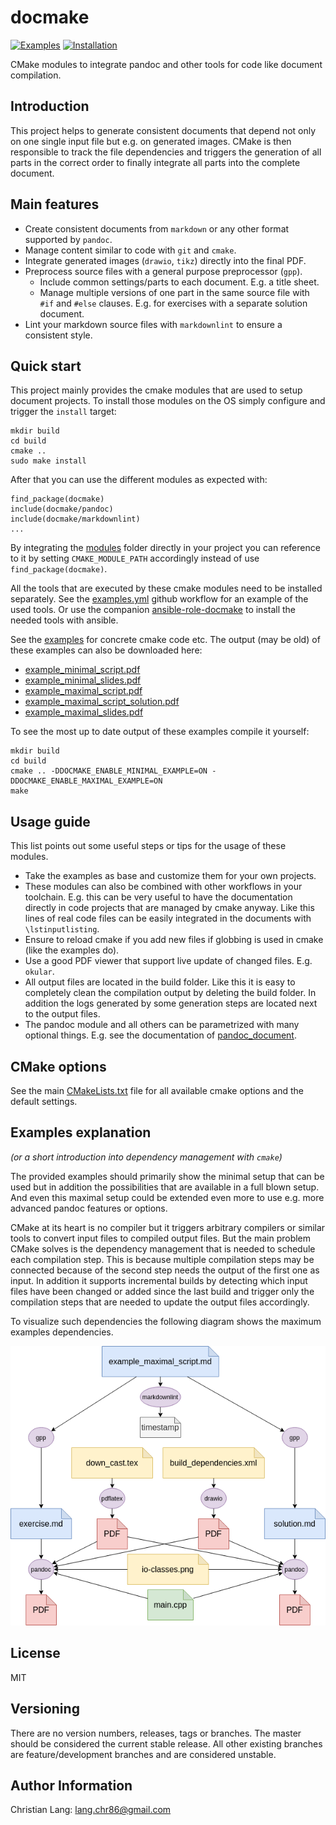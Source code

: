 docmake
=======

[![Examples](https://github.com/langchr86/docmake/workflows/examples/badge.svg)](https://github.com/langchr86/docmake/actions?query=workflow%3Aexamples)
[![Installation](https://github.com/langchr86/docmake/workflows/installation/badge.svg)](https://github.com/langchr86/docmake/actions?query=workflow%3Ainstallation)

CMake modules to integrate pandoc and other tools for code like document compilation.


Introduction
------------

This project helps to generate consistent documents
that depend not only on one single input file but e.g. on generated images.
CMake is then responsible to track the file dependencies
and triggers the generation of all parts in the correct order
to finally integrate all parts into the complete document.


Main features
-------------

* Create consistent documents from `markdown` or any other format supported by `pandoc`.
* Manage content similar to code with `git` and `cmake`.
* Integrate generated images (`drawio`, `tikz`) directly into the final PDF.
* Preprocess source files with a general purpose preprocessor (`gpp`).
  * Include common settings/parts to each document. E.g. a title sheet.
  * Manage multiple versions of one part in the same source file with `#if` and `#else` clauses.
    E.g. for exercises with a separate solution document.
* Lint your markdown source files with `markdownlint` to ensure a consistent style.


Quick start
-----------

This project mainly provides the cmake modules that are used to setup document projects.
To install those modules on the OS simply configure and trigger the `install` target:

~~~
mkdir build
cd build
cmake ..
sudo make install
~~~

After that you can use the different modules as expected with:

~~~
find_package(docmake)
include(docmake/pandoc)
include(docmake/markdownlint)
...
~~~

By integrating the [modules](./modules) folder directly in your project you can reference to it
by setting `CMAKE_MODULE_PATH` accordingly instead of use `find_package(docmake)`.

All the tools that are executed by these cmake modules need to be installed separately.
See the [examples.yml](.github/workflows/examples.yml) github workflow for an example of the used tools.
Or use the companion [ansible-role-docmake](https://github.com/langchr86/ansible-role-docmake)
to install the needed tools with ansible.

See the [examples](./examples/) for concrete cmake code etc.
The output (may be old) of these examples can also be downloaded here:

* [example_minimal_script.pdf](doc/example_minimal_script.pdf)
* [example_minimal_slides.pdf](doc/example_minimal_script.pdf)
* [example_maximal_script.pdf](doc/example_maximal_script.pdf)
* [example_maximal_script_solution.pdf](doc/example_maximal_script_solution.pdf)
* [example_maximal_slides.pdf](doc/example_maximal_slides.pdf)

To see the most up to date output of these examples compile it yourself:

~~~
mkdir build
cd build
cmake .. -DDOCMAKE_ENABLE_MINIMAL_EXAMPLE=ON -DDOCMAKE_ENABLE_MAXIMAL_EXAMPLE=ON
make
~~~


Usage guide
-----------

This list points out some useful steps or tips for the usage of these modules.

* Take the examples as base and customize them for your own projects.
* These modules can also be combined with other workflows in your toolchain.
  E.g. this can be very useful to have the documentation directly in code projects that are managed by cmake anyway.
  Like this lines of real code files can be easily integrated in the documents with `\lstinputlisting`.
* Ensure to reload cmake if you add new files if globbing is used in cmake (like the examples do).
* Use a good PDF viewer that support live update of changed files. E.g. `okular`.
* All output files are located in the build folder.
  Like this it is easy to completely clean the compilation output by deleting the build folder.
  In addition the logs generated by some generation steps are located next to the output files.
* The pandoc module and all others can be parametrized with many optional things.
  E.g. see the documentation of [pandoc_document](modules/docmake/pandoc.cmake).


CMake options
-------------

See the main [CMakeLists.txt](./CMakeLists.txt) file for all available cmake options
and the default settings.


Examples explanation
--------------------

*(or a short introduction into dependency management with `cmake`)*

The provided examples should primarily show the minimal setup that can be used
but in addition the possibilities that are available in a full blown setup.
And even this maximal setup could be extended even more to use e.g. more advanced pandoc features or options.

CMake at its heart is no compiler but it triggers arbitrary compilers or similar tools
to convert input files to compiled output files.
But the main problem CMake solves is the dependency management that is needed to schedule each compilation step.
This is because multiple compilation steps may be connected
because of the second step needs the output of the first one as input.
In addition it supports incremental builds
by detecting which input files have been changed or added since the last build
and trigger only the compilation steps that are needed to update the output files accordingly.

To visualize such dependencies the following diagram shows the maximum examples dependencies.

![Maximal example dependencies](doc/dependency_management_maximal.png)


License
-------

MIT


Versioning
----------

There are no version numbers, releases, tags or branches.
The master should be considered the current stable release.
All other existing branches are feature/development branches and are considered unstable.


Author Information
------------------

Christian Lang: [lang.chr86@gmail.com](mailto:lang.chr86@gmail.com)
